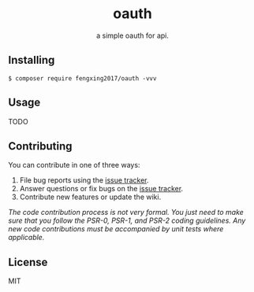 <h1 align="center"> oauth </h1>

<p align="center"> a simple oauth for api.</p>


## Installing

```shell
$ composer require fengxing2017/oauth -vvv
```

## Usage

TODO

## Contributing

You can contribute in one of three ways:

1. File bug reports using the [issue tracker](https://github.com/jkb/oauth/issues).
2. Answer questions or fix bugs on the [issue tracker](https://github.com/jkb/oauth/issues).
3. Contribute new features or update the wiki.

_The code contribution process is not very formal. You just need to make sure that you follow the PSR-0, PSR-1, and PSR-2 coding guidelines. Any new code contributions must be accompanied by unit tests where applicable._

## License

MIT